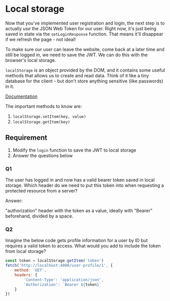 # Local storage

Now that you've implemented user registration and login, the next step is to actually *use* the JSON Web Token for our user. Right now, it's just being saved in state via the `setLoginResponse` function. That means it'll disappear if we refresh the page - not ideal!

To make sure our user can leave the website, come back at a later time and still be logged in, we need to save the JWT. We can do this with the browser's local storage.

`localStorage` is an object provided by the DOM, and it contains some useful methods that allows us to create and read data. Think of it like a tiny database for the client - but don't store anything sensitive (like passwords) in it.

[Documentation](https://developer.mozilla.org/en-US/docs/Web/API/Window/localStorage)

The important methods to know are:
1. `localStorage.setItem(key, value)`
2. `localStorage.getItem(key)`

## Requirement

1. Modify the `login` function to save the JWT to local storage
2. Answer the questions below

### Q1

The user has logged in and now has a valid bearer token saved in local storage. Which header do we need to put this token into when requesting a protected resource from a server?

Answer:

"authorization" header with the token as a value, ideally with "Bearer" beforehand, divided by a space.

### Q2

Imagine the below code gets profile information for a user by ID but requires a valid token to access. What would you add to include the token from local storage?

```js
const token = localStorage.getItem('token')
fetch('http://localhost:4000/user-profile/1', {
    method: 'GET',
    headers: {
        'Content-Type': 'application/json',
        'Authorization': `Bearer ${token}`
    }
})
```
